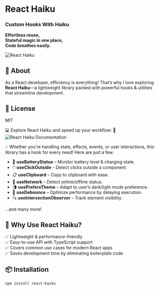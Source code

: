 # React Haiku  

### Custom Hooks With Haiku  

**Effortless reuse,**  
**Stateful magic in one place,**  
**Code breathes easily.**  

![React Haiku](https://res.cloudinary.com/dy0qfqzh0/image/upload/v1742972001/md4t3whofiiam7lwflov.png)  

## 📌 About  
As a React developer, efficiency is everything! That’s why I love exploring **React Haiku**—a lightweight library packed with powerful hooks & utilities that streamline development.  

## 📜 License
MIT

💻 Explore React Haiku and speed up your workflow:
🔗 ![React Haiku Documentation](https://www.reacthaiku.dev/docs/intro)   

💡 Whether you're handling state, effects, events, or user interactions, this library has a hook for every need! Here are just a few:  

- 🔋 **useBatteryStatus** – Monitor battery level & charging state.  
- 🖱️ **useClickOutside** – Detect clicks outside a component.  
- 📋 **useClipboard** – Copy to clipboard with ease.  
- 📡 **useNetwork** – Detect online/offline status.  
- 🌗 **usePrefersTheme** – Adapt to user’s dark/light mode preference.  
- 🎯 **useDebounce** – Optimize performance by delaying execution.  
- 🔍 **useIntersectionObserver** – Track element visibility.  

…and many more!  

## 🚀 Why Use React Haiku?  
✅ Lightweight & performance-friendly  
✅ Easy-to-use API with TypeScript support  
✅ Covers common use cases for modern React apps  
✅ Saves development time by eliminating boilerplate code  

## 📦 Installation  
```sh
npm install react-haiku


